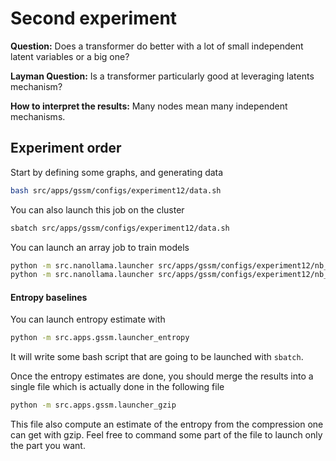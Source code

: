 # Second experiment

**Question:**
Does a transformer do better with a lot of small independent latent variables or a big one?

**Layman Question:**
Is a transformer particularly good at leveraging latents mechanism?

**How to interpret the results:**
Many nodes mean many independent mechanisms.

## Experiment order
Start by defining some graphs, and generating data
```bash
bash src/apps/gssm/configs/experiment12/data.sh
```
You can also launch this job on the cluster
```bash
sbatch src/apps/gssm/configs/experiment12/data.sh
```

You can launch an array job to train models
```bash
python -m src.nanollama.launcher src/apps/gssm/configs/experiment12/nb_data.yaml
python -m src.nanollama.launcher src/apps/gssm/configs/experiment12/nb_params.yaml
```

#### Entropy baselines
You can launch entropy estimate with 
```bash
python -m src.apps.gssm.launcher_entropy
```
It will write some bash script that are going to be launched with `sbatch`.

Once the entropy estimates are done, you should merge the results into a single file which is actually done in the following file
```bash
python -m src.apps.gssm.launcher_gzip
```
This file also compute an estimate of the entropy from the compression one can get with gzip.
Feel free to command some part of the file to launch only the part you want.
